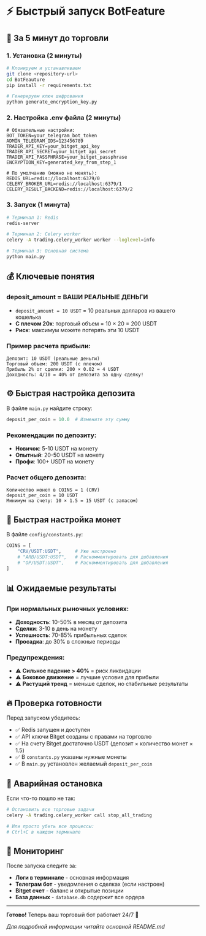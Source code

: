 # ⚡ Быстрый запуск BotFeature

## 🚀 За 5 минут до торговли

### 1. Установка (2 минуты)
```bash
# Клонируем и устанавливаем
git clone <repository-url>
cd BotFeauture
pip install -r requirements.txt

# Генерируем ключ шифрования
python generate_encryption_key.py
```

### 2. Настройка .env файла (2 минуты)
```env
# Обязательные настройки:
BOT_TOKEN=your_telegram_bot_token
ADMIN_TELEGRAM_IDS=123456789
TRADER_API_KEY=your_bitget_api_key
TRADER_API_SECRET=your_bitget_api_secret
TRADER_API_PASSPHRASE=your_bitget_passphrase
ENCRYPTION_KEY=generated_key_from_step_1

# По умолчанию (можно не менять):
REDIS_URL=redis://localhost:6379/0
CELERY_BROKER_URL=redis://localhost:6379/1
CELERY_RESULT_BACKEND=redis://localhost:6379/2
```

### 3. Запуск (1 минута)
```bash
# Терминал 1: Redis
redis-server

# Терминал 2: Celery worker
celery -A trading.celery_worker worker --loglevel=info

# Терминал 3: Основная система
python main.py
```

## 💰 Ключевые понятия

### deposit_amount = ВАШИ РЕАЛЬНЫЕ ДЕНЬГИ
- `deposit_amount = 10 USDT` = 10 реальных долларов из вашего кошелька
- **С плечом 20x**: торговый объем = 10 × 20 = 200 USDT
- **Риск**: максимум можете потерять эти 10 USDT

### Пример расчета прибыли:
```
Депозит: 10 USDT (реальные деньги)
Торговый объем: 200 USDT (с плечом)
Прибыль 2% от сделки: 200 × 0.02 = 4 USDT
Доходность: 4/10 = 40% от депозита за одну сделку!
```

## ⚙️ Быстрая настройка депозита

В файле `main.py` найдите строку:
```python
deposit_per_coin = 10.0  # Измените эту сумму
```

### Рекомендации по депозиту:
- **Новичок**: 5-10 USDT на монету
- **Опытный**: 20-50 USDT на монету  
- **Профи**: 100+ USDT на монету

### Расчет общего депозита:
```
Количество монет в COINS = 1 (CRV)
deposit_per_coin = 10 USDT
Минимум на счету: 10 × 1.5 = 15 USDT (с запасом)
```

## 🎯 Быстрая настройка монет

В файле `config/constants.py`:
```python
COINS = [
    "CRV/USDT:USDT",     # Уже настроено
    # "ARB/USDT:USDT",   # Раскомментировать для добавления
    # "OP/USDT:USDT",    # Раскомментировать для добавления
]
```

## 📊 Ожидаемые результаты

### При нормальных рыночных условиях:
- **Доходность**: 10-50% в месяц от депозита
- **Сделки**: 3-10 в день на монету
- **Успешность**: 70-85% прибыльных сделок
- **Просадка**: до 30% в сложные периоды

### Предупреждения:
- ⚠️ **Сильное падение > 40%** = риск ликвидации
- ⚠️ **Боковое движение** = лучшие условия для прибыли
- ⚠️ **Растущий тренд** = меньше сделок, но стабильные результаты

## 🔥 Проверка готовности

Перед запуском убедитесь:
- ✅ Redis запущен и доступен
- ✅ API ключи Bitget созданы с правами на торговлю
- ✅ На счету Bitget достаточно USDT (депозит × количество монет × 1.5)
- ✅ В `constants.py` указаны нужные монеты
- ✅ В `main.py` установлен желаемый `deposit_per_coin`

## 🚨 Аварийная остановка

Если что-то пошло не так:
```bash
# Остановить все торговые задачи
celery -A trading.celery_worker call stop_all_trading

# Или просто убить все процессы:
# Ctrl+C в каждом терминале
```

## 📱 Мониторинг

После запуска следите за:
- **Логи в терминале** - основная информация
- **Телеграм бот** - уведомления о сделках (если настроен)
- **Bitget счет** - баланс и открытые позиции
- **База данных** - `database.db` содержит все ордера

---

**Готово!** Теперь ваш торговый бот работает 24/7 🚀

*Для подробной информации читайте основной README.md*

